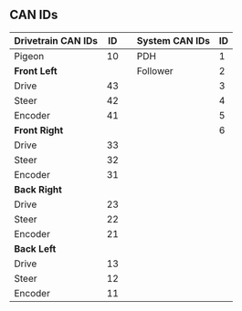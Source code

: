 ## CAN IDs

| **Drivetrain CAN IDs** | ID  | | **System CAN IDs** | ID  |
|----------------------|----|---|------------------|----|
| Pigeon              | 10 | | PDH             | 1 |
| **Front Left**      |    | | Follower        | 2 |
| Drive              | 43 |  |                  |  3 |
| Steer              | 42 |  |                  |  4 |
| Encoder            | 41 |  |                  |  5 |
| **Front Right**    |    |  |                  |  6 |
| Drive              | 33 |  |                  |    |
| Steer              | 32 |  |                  |    |
| Encoder            | 31 |  |                  |    |
| **Back Right**     |    |  |                  |    |
| Drive              | 23 |  |                  |    |
| Steer              | 22 |  |                  |    |
| Encoder            | 21 |  |                  |    |
| **Back Left**      |    |  |                  |    |
| Drive              | 13 |  |                  |    |
| Steer              | 12 |  |                  |    |
| Encoder            | 11 |  |                  |    |
